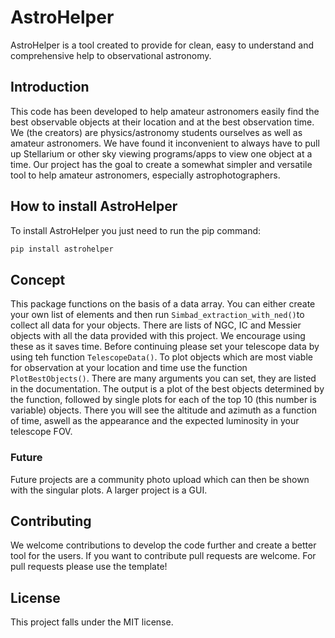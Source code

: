# AstroHelper
AstroHelper is a tool created to provide for clean, easy to understand and comprehensive help to observational astronomy.

## Introduction
This code has been developed to help amateur astronomers easily find the best observable objects at their location and at the best observation time. We (the creators) are physics/astronomy students ourselves as well as amateur astronomers. We have found it inconvenient to always have to pull up Stellarium or other sky viewing programs/apps to view one object at a time. Our project has the goal to create a somewhat simpler and versatile tool to help amateur astronomers, especially astrophotographers.

## How to install AstroHelper

To install AstroHelper you just need to run the pip command:
```bash
pip install astrohelper
```

## Concept
This package functions on the basis of a data array. You can either create your own list of elements and then run ```Simbad_extraction_with_ned()```to collect all data for your objects. There are lists of NGC, IC and Messier objects with all the data provided with this project. We encourage using these as it saves time. Before continuing please set your telescope data by using teh function ```TelescopeData()```. To plot objects which are most viable for observation at your location and time use the function ```PlotBestObjects()```. There are many arguments you can set, they are listed in the documentation. The output is a plot of the best objects determined by the function, followed by single plots for each of the top 10 (this number is variable) objects. There you will see the altitude and azimuth as a function of time, aswell as the appearance and the expected luminosity in your telescope FOV.

### Future

Future projects are a community photo upload which can then be shown with the singular plots. A larger project is a GUI.

## Contributing
We welcome contributions to develop the code further and create a better tool for the users. If you want to contribute pull requests are welcome. For pull requests please use the template!

## License
This project falls under the MIT license.